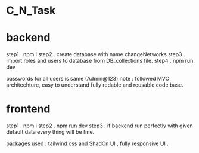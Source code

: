 # C_N_Task

# backend

step1 . npm i 
step2 . create database with name changeNetworks
step3 . import roles and users  to database from DB_collections file.
step4 . npm run dev

passwords for all users is same (Admin@123)
note : followed MVC architechture, easy to understand fully redable and reusable code base.

# frontend

step1 . npm i
step2 . npm run dev
step3 . if backend run perfectly with given default data every thing will be fine.

packages used : tailwind css and ShadCn UI  , fully responsive UI .
